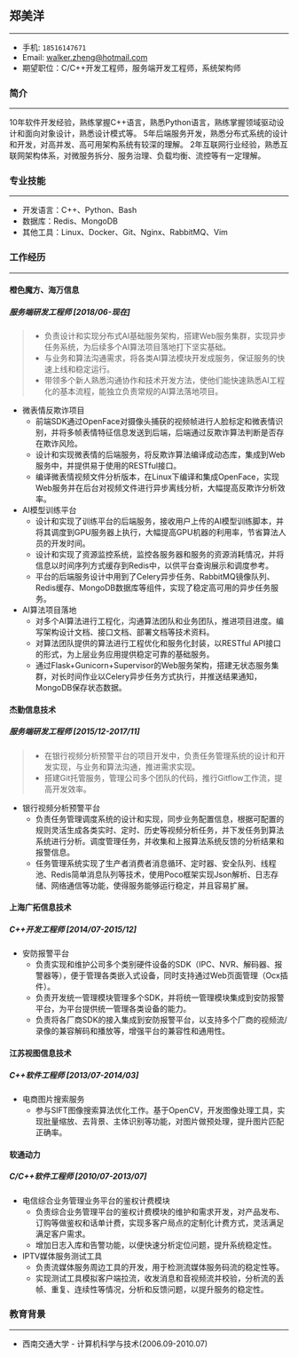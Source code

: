 ## 郑美洋
---
- 手机: `18516147671`
- Email: [walker.zheng@hotmail.com](mailto:walker.zheng@hotmail.com)
- 期望职位：C/C++开发工程师，服务端开发工程师，系统架构师

### 简介
---
10年软件开发经验，熟练掌握C++语言，熟悉Python语言，熟练掌握领域驱动设计和面向对象设计，熟悉设计模式等。
5年后端服务开发，熟悉分布式系统的设计和开发，对高并发、高可用架构系统有较深的理解。
2年互联网行业经验，熟悉互联网架构体系，对微服务拆分、服务治理、负载均衡、流控等有一定理解。

### 专业技能
---
- 开发语言：C++、Python、Bash
- 数据库：Redis、MongoDB
- 其他工具：Linux、Docker、Git、Nginx、RabbitMQ、Vim

### 工作经历
---
#### 橙色魔方、海万信息
##### 服务端研发工程师 [2018/06-现在]
>  - 负责设计和实现分布式AI基础服务架构，搭建Web服务集群，实现异步任务系统，为后续多个AI算法项目落地打下坚实基础。
>  - 与业务和算法沟通需求，将各类AI算法模块开发成服务，保证服务的快速上线和稳定运行。
>  - 带领多个新人熟悉沟通协作和技术开发方法，使他们能快速熟悉AI工程化的基本流程，能独立负责常规的AI算法落地项目。
- 微表情反欺诈项目
  - 前端SDK通过OpenFace对摄像头捕获的视频帧进行人脸标定和微表情识别，并将多帧表情特征信息发送到后端，后端通过反欺诈算法判断是否存在欺诈风险。
  - 设计和实现微表情的后端服务，将反欺诈算法编译成动态库，集成到Web服务中，并提供易于使用的RESTful接口。
  - 编译微表情视频文件分析版本，在Linux下编译和集成OpenFace，实现Web服务并在后台对视频文件进行异步离线分析，大幅提高反欺诈分析效率。
- AI模型训练平台
  - 设计和实现了训练平台的后端服务，接收用户上传的AI模型训练脚本，并将其调度到GPU服务器上执行，大幅提高GPU机器的利用率，节省算法人员的开发时间。
  - 设计和实现了资源监控系统，监控各服务器和服务的资源消耗情况，并将信息以时间序列方式缓存到Redis中，以供平台查询展示和调度参考。
  - 平台的后端服务设计中用到了Celery异步任务、RabbitMQ镜像队列、Redis缓存、MongoDB数据库等组件，实现了稳定高可用的异步任务服务。
- AI算法项目落地
  - 对多个AI算法进行工程化，沟通算法团队和业务团队，推进项目进度。编写架构设计文档、接口文档、部署文档等技术资料。
  - 对算法团队提供的算法进行工程优化和服务化封装，以RESTful API接口的形式，为上层业务应用提供稳定可靠的基础服务。
  - 通过Flask+Gunicorn+Supervisor的Web服务架构，搭建无状态服务集群，对长时间作业以Celery异步任务方式执行，并推送结果通知，MongoDB保存状态数据。

#### 杰勤信息技术
##### 服务端研发工程师 [2015/12-2017/11]
> - 在银行视频分析预警平台的项目开发中，负责任务管理系统的设计和开发实现，与业务和算法沟通，推进需求实现。
> - 搭建Git托管服务，管理公司多个团队的代码，推行Gitflow工作流，提高开发效率。
- 银行视频分析预警平台
  - 负责任务管理调度系统的设计和实现，同步业务配置信息，根据可配置的规则灵活生成各类实时、定时、历史等视频分析任务，并下发任务到算法系统进行分析。调度管理任务，并收集和上报算法系统反馈的分析结果和报警信息。
  - 任务管理系统实现了生产者消费者消息循环、定时器、安全队列、线程池、Redis简单消息队列等技术，使用Poco框架实现Json解析、日志存储、网络通信等功能，使得服务能够运行稳定，并且容易扩展。

#### 上海广拓信息技术
##### C++开发工程师 [2014/07-2015/12]
- 安防报警平台
  - 负责实现和维护公司多个类别硬件设备的SDK（IPC、NVR、解码器、报警器等），便于管理各类嵌入式设备，同时支持通过Web页面管理（Ocx插件）。
  - 负责开发统一管理模块管理多个SDK，并将统一管理模块集成到安防报警平台，为平台提供统一管理各类设备的能力。
  - 负责将各厂商SDK的接入集成到安防报警平台，以支持多个厂商的视频流/录像的兼容解码和播放等，增强平台的兼容性和通用性。

#### 江苏视图信息技术
##### C++软件工程师 [2013/07-2014/03]
- 电商图片搜索服务
  - 参与SIFT图像搜索算法优化工作。基于OpenCV，开发图像处理工具，实现批量缩放、去背景、主体识别等功能，对图片做预处理，提升图片匹配正确率。

#### 软通动力
##### C/C++软件工程师 [2010/07-2013/07]
- 电信综合业务管理业务平台的鉴权计费模块
  - 负责综合业务管理平台的鉴权计费模块的维护和需求开发，对产品发布、订购等做鉴权和话单计费，实现多客户局点的定制化计费方式，灵活满足满足客户需求。
  - 增加日志入库和告警功能，以便快速分析定位问题，提升系统稳定性。
- IPTV媒体服务测试工具
  - 负责流媒体服务周边工具的开发，用于检测流媒体服务码流的稳定性等。
  - 实现测试工具模拟客户端拉流，收发消息和音视频流并校验，分析流的丢帧、重复、连续性等情况，分析和反馈问题，以提升服务的稳定性。

### 教育背景
---
- 西南交通大学 - 计算机科学与技术(2006.09-2010.07)
